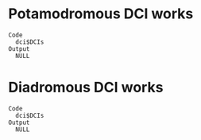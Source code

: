 # Potamodromous DCI works

    Code
      dci$DCIs
    Output
      NULL

# Diadromous DCI works

    Code
      dci$DCIs
    Output
      NULL

